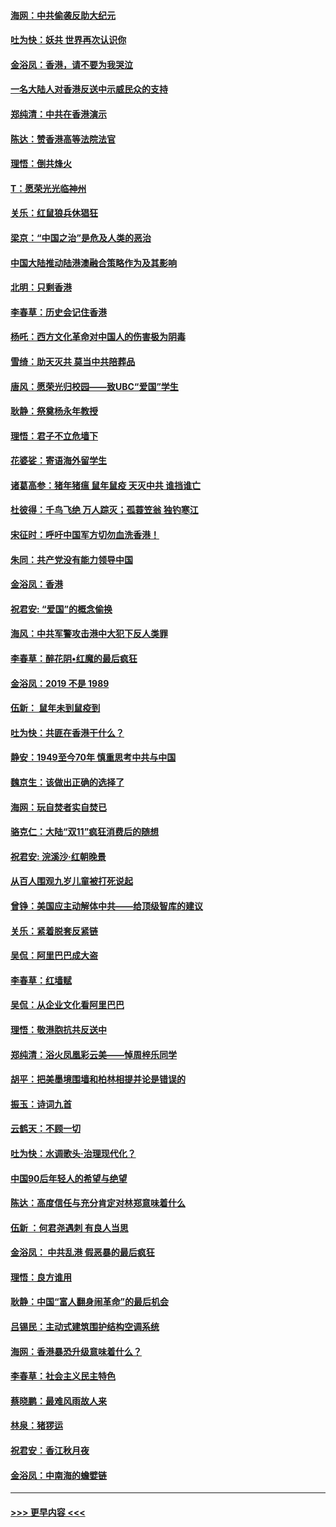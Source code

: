 #### [海网：中共偷袭反助大纪元](../pages/nsc993/n11673515.md?t=11230211) 
#### [吐为快：妖共 世界再次认识你](../pages/nsc993/n11673506.md?t=11230211) 
#### [金浴凤：香港，请不要为我哭泣](../pages/nsc993/n11673248.md?t=11230211) 
#### [一名大陆人对香港反送中示威民众的支持](../pages/nsc993/n11672615.md?t=11230211) 
#### [郑纯清：中共在香港演示](../pages/nsc993/n11670539.md?t=11230211) 
#### [陈达：赞香港高等法院法官](../pages/nsc993/n11669542.md?t=11230211) 
#### [理悟：倒共烽火](../pages/nsc993/n11668844.md?t=11230211) 
#### [T：愿荣光光临神州](../pages/nsc993/n11668421.md?t=11230211) 
#### [关乐：红鼠狼兵休猖狂](../pages/nsc993/n11668378.md?t=11230211) 
#### [梁京：“中国之治”是危及人类的恶治](../pages/nsc993/n11668328.md?t=11230211) 
#### [中国大陆推动陆港澳融合策略作为及其影响](../pages/nsc993/n11668157.md?t=11230211) 
#### [北明：只剩香港](../pages/nsc993/n11668002.md?t=11230211) 
#### [李春草：历史会记住香港](../pages/nsc993/n11667927.md?t=11230211) 
#### [杨吒：西方文化革命对中国人的伤害极为阴毒](../pages/nsc993/n11664521.md?t=11230211) 
#### [雪绮：助天灭共 莫当中共陪葬品](../pages/nsc993/n11662650.md?t=11230211) 
#### [唐风：愿荣光归校园——致UBC“爱国”学生](../pages/nsc993/n11662194.md?t=11230211) 
#### [耿静：祭奠杨永年教授](../pages/nsc993/n11662514.md?t=11230211) 
#### [理悟：君子不立危墙下](../pages/nsc993/n11662172.md?t=11230211) 
#### [花婆娑：寄语海外留学生](../pages/nsc993/n11662121.md?t=11230211) 
#### [诸葛高参：猪年猪瘟 鼠年鼠疫 天灭中共 谁挡谁亡](../pages/nsc993/n11661980.md?t=11230211) 
#### [杜彼得：千鸟飞绝 万人踪灭；孤蓑笠翁 独钓寒江](../pages/nsc993/n11661170.md?t=11230211) 
#### [宋征时：呼吁中国军方切勿血洗香港！](../pages/nsc993/n11415318.md?t=11230211) 
#### [朱同：共产党没有能力领导中国](../pages/nsc993/n11660421.md?t=11230211) 
#### [金浴凤：香港](../pages/nsc993/n11660419.md?t=11230211) 
#### [祝君安: “爱国”的概念偷换](../pages/nsc993/n11659706.md?t=11230211) 
#### [海风：中共军警攻击港中大犯下反人类罪](../pages/nsc993/n11659632.md?t=11230211) 
#### [李春草：醉花阴•红魔的最后疯狂](../pages/nsc993/n11659287.md?t=11230211) 
#### [金浴凤：2019 不是 1989](../pages/nsc993/n11657663.md?t=11230211) 
#### [伍新： 鼠年未到鼠疫到](../pages/nsc993/n11655098.md?t=11230211) 
#### [吐为快：共匪在香港干什么？](../pages/nsc993/n11654891.md?t=11230211) 
#### [静安：1949至今70年 慎重思考中共与中国](../pages/nsc993/n11651244.md?t=11230211) 
#### [魏京生：该做出正确的选择了](../pages/nsc993/n11653084.md?t=11230211) 
#### [海网：玩自焚者实自焚已](../pages/nsc993/n11652423.md?t=11230211) 
#### [骆克仁：大陆“双11”疯狂消费后的随想](../pages/nsc993/n11652305.md?t=11230211) 
#### [祝君安: 浣溪沙·红朝晚景](../pages/nsc993/n11652258.md?t=11230211) 
#### [从百人围观九岁儿童被打死说起](../pages/nsc993/n11651030.md?t=11230211) 
#### [曾铮：美国应主动解体中共——给顶级智库的建议](../pages/nsc993/n11649888.md?t=11230211) 
#### [关乐：紧着脱套反紧链](../pages/nsc993/n11649069.md?t=11230211) 
#### [吴侃：阿里巴巴成大盗](../pages/nsc993/n11645523.md?t=11230211) 
#### [李春草：红墙赋](../pages/nsc993/n11646389.md?t=11230211) 
#### [吴侃：从企业文化看阿里巴巴](../pages/nsc993/n11645476.md?t=11230211) 
#### [理悟：敬港胞抗共反送中](../pages/nsc993/n11645466.md?t=11230211) 
#### [郑纯清：浴火凤凰彩云美——悼周梓乐同学](../pages/nsc993/n11645155.md?t=11230211) 
#### [胡平：把美墨境围墙和柏林相提并论是错误的](../pages/nsc993/n11645134.md?t=11230211) 
#### [振玉：诗词九首](../pages/nsc993/n11644081.md?t=11230211) 
#### [云鹤天：不顾一切](../pages/nsc993/n11643508.md?t=11230211) 
#### [吐为快：水调歌头·治理现代化？](../pages/nsc993/n11643485.md?t=11230211) 
#### [中国90后年轻人的希望与绝望](../pages/nsc993/n11642317.md?t=11230211) 
#### [陈达：高度信任与充分肯定对林郑意味着什么](../pages/nsc993/n11641441.md?t=11230211) 
#### [伍新 ：何君尧遇刺 有良人当思](../pages/nsc993/n11641503.md?t=11230211) 
#### [金浴凤： 中共乱港  假恶暴的最后疯狂](../pages/nsc993/n11641495.md?t=11230211) 
#### [理悟：良方谁用](../pages/nsc993/n11641463.md?t=11230211) 
#### [耿静：中国“富人翻身闹革命”的最后机会](../pages/nsc993/n11640655.md?t=11230211) 
#### [吕锡民：主动式建筑围护结构空调系统](../pages/nsc993/n11640168.md?t=11230211) 
#### [海网：香港暴恐升级意味着什么？](../pages/nsc993/n11635904.md?t=11230211) 
#### [李春草：社会主义民主特色](../pages/nsc993/n11634657.md?t=11230211) 
#### [蔡晓鹏：最难风雨故人来](../pages/nsc993/n11633145.md?t=11230211) 
#### [林泉：猪猡运](../pages/nsc993/n11631469.md?t=11230211) 
#### [祝君安：香江秋月夜](../pages/nsc993/n11631440.md?t=11230211) 
#### [金浴凤：中南海的蟾嬖链](../pages/nsc993/n11631290.md?t=11230211) 

----
#### [ >>> 更早内容 <<< ](../indexes/nsc993-earlier.md)
